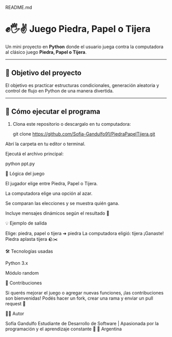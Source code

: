 README.md

# ✊🖐️✌️ Juego Piedra, Papel o Tijera

Un mini proyecto en **Python** donde el usuario juega contra la computadora al clásico juego **Piedra, Papel o Tijera**.

---

## 🎯 Objetivo del proyecto
El objetivo es practicar estructuras condicionales, generación aleatoria y control de flujo en Python de una manera divertida.

---

## 🚀 Cómo ejecutar el programa

1. Clona este repositorio o descargalo en tu computadora:
   
   git clone https://github.com/Sofia-Gandulfo91/PiedraPapelTijera.git

Abrí la carpeta en tu editor o terminal.

Ejecutá el archivo principal:

python ppt.py


🧠 Lógica del juego

El jugador elige entre Piedra, Papel o Tijera.

La computadora elige una opción al azar.

Se comparan las elecciones y se muestra quién gana.

Incluye mensajes dinámicos según el resultado 🎉


💡 Ejemplo de salida

Elige: piedra, papel o tijera ➜ piedra
La computadora eligió: tijera
¡Ganaste! Piedra aplasta tijera 🪨✂️


🛠️ Tecnologías usadas

Python 3.x

Módulo random

🤝 Contribuciones

Si querés mejorar el juego o agregar nuevas funciones, ¡las contribuciones son bienvenidas!
Podés hacer un fork, crear una rama y enviar un pull request 🚀

👩‍💻 Autor

Sofía Gandulfo
Estudiante de Desarrollo de Software | Apasionada por la programación y el aprendizaje constante 💫
📍 Argentina